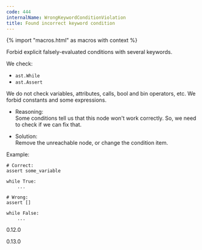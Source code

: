 ```yaml
---
code: 444
internalName: WrongKeywordConditionViolation
title: Found incorrect keyword condition
---
```


{% import "macros.html" as macros with context %}

Forbid explicit falsely-evaluated conditions with several keywords.

We check:

  - `ast.While`
  - `ast.Assert`

We do not check variables, attributes, calls, bool and bin operators,
etc. We forbid constants and some expressions.

  - Reasoning:  
    Some conditions tell us that this node won't work correctly. So, we
    need to check if we can fix that.

  - Solution:  
    Remove the unreachable node, or change the condition item.

Example:

    # Correct:
    assert some_variable
    
    while True:
        ...
    
    # Wrong:
    assert []
    
    while False:
        ...

<div class="versionadded">

0.12.0

</div>

<div class="versionchanged">

0.13.0

</div>